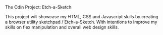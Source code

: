 The Odin Project: Etch-a-Sketch

This project will showcase my HTML, CSS and Javascript skills by creating a browser utility sketchpad / Etch-a-Sketch. With intentions to improve my skills on flex manipulation and overall web design skills.
